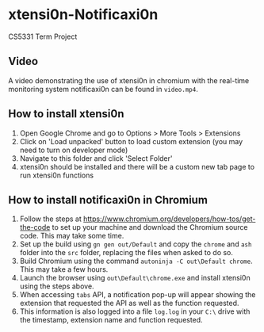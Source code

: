 # xtensi0n-Notificaxi0n
CS5331 Term Project

## Video
 
A video demonstrating the use of xtensi0n in chromium with the real-time monitoring system notificaxi0n can be found in `video.mp4`.


## How to install xtensi0n

1. Open Google Chrome and go to Options > More Tools > Extensions
2. Click on 'Load unpacked' button to load custom extension (you may need to turn on developer mode)
3. Navigate to this folder and click 'Select Folder'
4. xtensi0n should be installed and there will be a custom new tab page to run xtensi0n functions


## How to install notificaxi0n in Chromium

1. Follow the steps at https://www.chromium.org/developers/how-tos/get-the-code to set up your machine and download the Chromium source code. This may take some time.
2. Set up the build using `gn gen out/Default` and copy the `chrome` and `ash` folder into the `src` folder, replacing the files when asked to do so.
3. Build Chromium using the command `autoninja -C out\Default chrome`. This may take a few hours.
4. Launch the browser using `out\Default\chrome.exe` and install xtensi0n using the steps above.
5. When accessing `tabs` API, a notification pop-up will appear showing the extension that requested the API as well as the function requested.
6. This information is also logged into a file `log.log` in your `C:\` drive with the timestamp, extension name and function requested.

